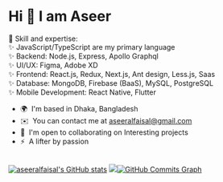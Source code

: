 Hi 👋 I am Aseer 
================================

🎯 Skill and expertise:<br> ✨ JavaScript/TypeScript are my primary language<br> ✨ Backend: Node.js, Express, Apollo Graphql <br> ✨ UI/UX: Figma, Adobe XD<br> ✨ Frontend: React.js, Redux, Next.js, Ant design, Less.js, Saas<br> ✨ Database: MongoDB, Firebase (BaaS), MySQL, PostgreSQL<br> ✨ Mobile Development: React Native, Flutter<br>

*   🌍  I'm based in Dhaka, Bangladesh
*   ✉️  You can contact me at [aseeralfaisal@gmail.com](mailto:aseeralfaisal@gmail.com)
*   🤝  I'm open to collaborating on Interesting projects
*   ⚡  A lifter by passion
<br>
<a href="http://www.github.com/aseeralfaisal"><img src="https://github-readme-stats.vercel.app/api?username=aseeralfaisal&show_icons=true&hide=&count_private=true&title_color=6366f1&text_color=ffffff&icon_color=6366f1&bg_color=181824&hide_border=true&show_icons=true" alt="aseeralfaisal's GitHub stats" /></a>
<a href="http://www.github.com/aseeralfaisal"><img src="https://github-readme-streak-stats.herokuapp.com/?user=aseeralfaisal&stroke=ffffff&background=181824&ring=6366f1&fire=6366f1&currStreakNum=ffffff&currStreakLabel=6366f1&sideNums=ffffff&sideLabels=ffffff&dates=ffffff&hide_border=true" /></a><a href="http://www.github.com/aseeralfaisal"><img src="https://activity-graph.herokuapp.com/graph?username=aseeralfaisal&bg_color=181824&color=ffffff&line=6366f1&point=ffffff&area_color=181824&area=true&hide_border=true&custom_title=GitHub%20Commits%20Graph" alt="GitHub Commits Graph" /></a>

